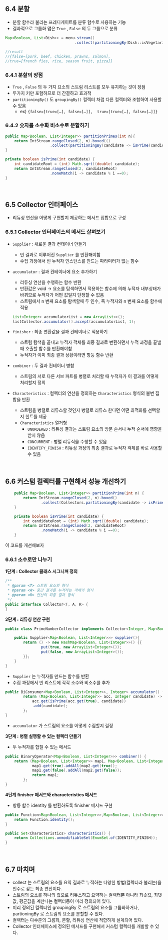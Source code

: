 ## 6.4 분할

- 분할 함수라 불리는 프레디케이트를 분류 함수로 사용하는 기능
- 결과적으로 그룹화 맵은 `True` , `False` 의 두 그룹으로 분류

```java
Map<Boolean, List<Dish>> = menu.stream()
                               .collect(partitioningBy(Dish::isVegetarian));
        
//result
//{false=[pork, beef, chicken, prawns, salmon], 
//true=[french fies, rice, season fruit, pizza]}
```

### 6.4.1 분할의 장점

- `True` , `False` 의 두 가지 요소의 스트림 리스트를 모두 유지하는 것이 장점
- 두가지 키만 포함하므로 더 간결하고 효과적
- `partitioningBy()` 도 `groupingBy()` 컬렉터 처럼 다른 컬렉터와 조합하여 사용할 수 있음
    - ex) `{false=[true=[…], false=[…]],  true=[true=[…], false=[…]]}`

### 6.4.2  숫자를 소수화 비소수로 분할하기

```java
public Map<Boolean, List<Integer>> partitionPrimes(int n){
    return IntStream.rangeClosed(2, n).boxed(()
                    .collect(partitioningBy(candidate -> isPrime(candidate)));
}

private boolean isPrime(int candidate) {
    int candidateRoot = (int) Math.sqrt((double) candidate);
    return IntStream.rangeClosed(2, candidateRoot)
                    .noneMatch(i -> candidate % i ==0);
}
```

<br>

## 6.5 Collector 인터페이스

- 리듀싱 연산을 어떻게 구현할지 제공하는 메서드 집합으로 구성

### 6.5.1 Collector 인터페이스의 메서드 살펴보기

- `Supplier` : 새로운 결과 컨테이너 만들기
    - 빈 결과로 이루어진 `Supplier` 를 반환해야함
    - 수집 과정애서 빈 누적자 인스턴스를 만드는 파라미터가 없는 함수


- `accumulator` : 결과 컨테이너에 요소 추가하기
    - 리듀싱 연산을 수행하는 함수 반환
    - 반환값은 void → 요소를 탐색하면서 적용하는 함수에 의해 누적자 내부상태가 바뀌므로 누적자가 어떤 값일지 단정할 수 없음
    - 스트림에서 n 번째 요소를 탐색할때 두 인수, 즉 누적자와 n 번째 요소를 함수에 적용

    ```java
    List<Integer> accumulatorList = new ArrayList<>();
    listCollector.accumulator().accept(accumulatorList, 1);
    ```


- `finisher` : 최종 변환값을 결과 컨테이너로 적용하기
    - 스트림 탐색을 끝내고 누적자 객체를 최종 결과로 변환하면서 누적 과정을 끝낼때 호출할 함수를 반환해야함
    - 누적자가 이미 최종 결과 상황이라면 항등 함수 반환


- `combiner` : 두 결과 컨테이너 병합
    - 스트림의 서로 다른 서브 파트를 병렬로 처리할 때 누적자가 이 결과를 어떻게 처리할지 정의


- `Characteristics` : 컬렉터의 연산을 정의하는 `Characteristics` 형식의 불변 집합을 반환
    - 스트림을 병렬로 리듀스할 것인지 병렬로 리듀스 한다면 어떤 최적화를 선택할지 힌트를 제공
    - `Characteristics` 열거형
        - `UNORDERED` : 리듀싱 결과는 스트림 요소의 방문 순서나 누적 순서에 영향을 받지 않음
        - `CONCURRENT` : 병렬 리듀식을 수행할 수 있음
        - `IDENTIFY_FINISH` : 리듀싱 과정의 최종 결과로 누적자 객체를 바로 사용할 수 있음


<br>


## 6.6 커스텀 컬렉터를 구현해서 성능 개선하기

```java
    public Map<Boolean, List<Integer>> partitionPrime(int n) {
        return IntStream.rangeClosed(2, n).boxed()
                .collect(Collectors.partitioningBy(candidate -> isPrime(candidate)));
    }

    private boolean isPrime(int candidate) {
        int candidateRoot = (int) Math.sqrt((double) candidate);
        return IntStream.rangeClosed(2, candidateRoot)
                .noneMatch(i -> candidate % i ==0);
    }
```

이 코드를 개선해보자

### 6.6.1 소수로만 나누기

**1단계 : Collector 클래스 시그니쳐 정의**

```java
/**
 * @param <T> 스트림 요소의 형식
 * @param <A> 중간 결과를 누적하는 객체의 형식
 * @param <R> 연산의 최종 결과 형식
 */
public interface Collector<T, A, R> {
}
```

**2단계 : 리듀싱 연산 구현**

```java
public class PrimeNumberCollector implements Collector<Integer, Map<Boolean, List<Integer>>, Map<Boolean, List<Integer>>>{

    public Supplier<Map<Boolean, List<Integer>>> supplier(){
        return () -> new HashMap<Boolean, List<Integer>>() {{
                put(true, new ArrayList<Integer>());
                put(false, new ArrayList<Integer>());
        }};
    }
}
```

- `Supplier` 는 누적자를 만드는 함수를 반환
- 수집 과정에서 빈 리스트에 각각 소수와 비소수를 추가

```java
public BiConsumer<Map<Boolean, List<Integer>>, Integer> accumulator() {
        return (Map<Boolean, List<Integer>> acc, Integer candidate) -> {
            acc.get(isPrime(acc.get(true), candidate))
            .add(candidate);
        };
}
```

- `accumulator` 가 스트림의 요소를 어떻게 수집할지 결정

**3단계 : 병렬 실행할 수 있는 컬렉터 만들기**

- 두 누적자를 합칠 수 있는 메서드

```java
public BinaryOperator<Map<Boolean, List<Integer>>> combiner() {
    return (Map<Boolean, List<Integer>> map1, Map<Boolean, List<Integer>> map2) -> {
            map1.get(true).addAll(map2.get(true));
            map1.get(false).addAll(map2.get(false));
            return map1;
        };
}
```

**4단계 finisher 메서드와 characteristics 메서드**

- 항등 함수 identity 를 반환하도록 finisher 메서드 구현

```java
public Function<Map<Boolean, List<Integer>>,Map<Boolean, List<Integer>> finisher() {
    return Function.identity();
} 
```

```java
public Set<Characteristics> characteristics() {
    return Collections.unmodifiableSet(EnumSet.of(IDENTITY_FINISH));
}
```

<br>

## 6.7 마치며

- collect 는 스트림의 요소를 요약 결과로 누적하는 다양한 방법(컬렉터라 불리는)을 인수로 갖는 최종 연산이다.
- 스트림의 요소를 하나의 값으로 리듀스하고 요약하는 컬렉터뿐 아니라 최솟값, 최댓값, 평균값을 계산나는 컬렉터등이 미리 정의되어 있다.
- 미리 정의된 컬렉터인 groupingBy 로 스트림의 요소를 그룹화하거나,  partioningBy 로 스트림의 요소를 분할할 수 있다.
- 컬렉터는 다수준의 그룹화, 분할, 리듀싱 연산에 적합하게 설계되어 있다.
- Collector 인터페이스에 정의된 메서드를 구현해서 커스텀 컬렉터를 개발할 수 있다.

<br>
<br>